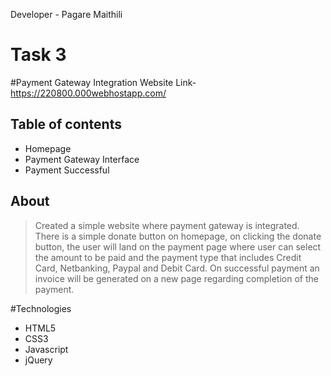 Developer - Pagare Maithili

# Task 3
#Payment Gateway Integration 
Website Link-https://220800.000webhostapp.com/

## Table of contents
* Homepage
* Payment Gateway Interface
* Payment Successful

## About
> Created a simple website where payment gateway is integrated. There is a simple donate button on homepage, on clicking the donate button, the user will land on the payment page where user can select the amount to be paid and the payment type that includes Credit Card, Netbanking, Paypal and Debit Card. On successful payment an invoice will be generated on a new page regarding completion of the payment.


#Technologies
* HTML5
* CSS3
* Javascript
* jQuery


